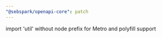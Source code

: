 ```yaml
---
"@sebspark/openapi-core": patch
---
```


import 'util' without node prefix for Metro and polyfill support
